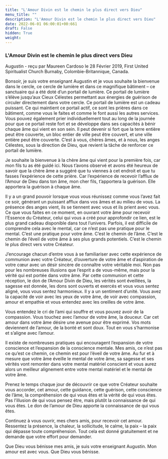```yaml
---
title: "L'Amour Divin est le chemin le plus direct vers Dieu"
menu_title: ""
description: "L'Amour Divin est le chemin le plus direct vers Dieu"
date: 2022-06-01 06:00:01+00:661
draft: False
hidden: True
weight:
---
```

### L'Amour Divin est le chemin le plus direct vers Dieu

Augustin - reçu par Maureen Cardoso le 28 Février 2019, First United Spiritualist Church Burnaby, Colombie-Britannique, Canada.

Bonsoir, je suis votre enseignant Augustin et je vous souhaite la bienvenue dans le cercle, ce cercle de lumière et dans ce magnifique bâtiment – ce sanctuaire qui a été doté d’un portail de lumière. Ce portail de lumière s’élève jusqu’aux Cieux Célestes permettant aux énergies de guérison de circuler directement dans votre cercle. Ce portail de lumière est un cadeau puissant. Ce qui maintient ce portail actif, ce sont les prières dans ce bâtiment, comme vous le faites et comme le font aussi les autres services. Vous pouvez également prier individuellement tout au long de la journée pour que ce portail reste fort et se développe dans ses capacités à bénir chaque âme qui vient en son sein. Il peut devenir si fort que la terre entière peut être couverte, un bloc entier de ville peut être couvert, et une ville entière peut être couverte. C’est à vous, chères âmes, et à nous, les anges Célestes, sous la direction de Dieu, que revient la tâche de renforcer ce portail de lumière.

Je souhaite la bienvenue à la chère âme qui vient pour la première fois, car mon fils tu as été guidé ici. Nous t’avons observé et avons été heureux de savoir que la chère âme a suggéré que tu viennes à cet endroit et que tu fasses l’expérience de cette prière. Car l’expérience de recevoir l’afflux de l’Amour de Dieu dans ton âme, mon cher fils, t’apportera la guérison. Elle apportera la guérison à chaque âme.

Il y a un grand pouvoir lorsque vous vous réunissez comme vous l’avez fait ce soir, générant un puissant afflux dans vos âmes et au milieu de vous. La présence des anges vient, ils se tiennent avec vous et ils prient avec vous. Ce que vous faites en ce moment, en ouvrant votre âme pour recevoir l’Essence du Créateur, celui qui vous a créé pour approfondir ce lien, est le plus grand cadeau disponible dans tout l’univers. Parfois, il est difficile de comprendre cela avec le mental, car ce n’est pas une pratique pour le mental. C’est une pratique pour votre âme. C’est le chemin de l’âme. C’est le chemin de l’éveil de votre âme à ses plus grands potentiels. C’est le chemin le plus direct vers votre Créateur.

J’encourage chacun d’entre vous à se familiariser avec cette expérience de communion avec votre Créateur, d’ouverture de votre âme et d’aspiration de votre cœur avec un désir sincère de connaître votre véritable moi. Non pas pour les nombreuses illusions que l’esprit a de vous-même, mais pour la vérité qui est portée dans votre âme. Par cette communion et cette réception, le don de l’Amour Divin de Dieu, les vérités sont éveillées, la sagesse est donnée, les dons sont ouverts et exercés et vous vous sentez aligné, vous vous sentez harmonieux. Il y a un sentiment d’unité. Vous avez la capacité de voir avec les yeux de votre âme, de voir avec compassion, amour et empathie et vous entendez avec les oreilles de votre âme.

Vous entendez le cri de l’ami qui souffre et vous pouvez avoir de la compassion. Vous touchez avec l’amour de votre âme, la douceur. Car cet amour dans votre âme désire une avenue pour être exprimé. Vos mots deviennent de l’amour, de la bonté et sont doux. Tout en vous s’harmonise et s’aligne avec l’amour.

Il existe de nombreuses pratiques qui encouragent l’expansion de votre conscience et l’expansion de la conscience mentale. Mes amis, ce n’est pas ce qu’est ce chemin, ce chemin est pour l’éveil de votre âme. Au fur et à mesure que votre âme éveille le mental de votre âme, sa sagesse et ses vérités vont remonter dans votre mental matériel conscient et vous aurez alors un meilleur alignement entre votre mental matériel et le mental de votre âme.

Prenez le temps chaque jour de découvrir ce que votre Créateur souhaite vous accorder, cet amour, cette guidance, cette guérison, cette conscience de l’âme, la compréhension de qui vous êtes et la vérité de qui vous êtes. Pas l’illusion de qui vous pensez être, mais plutôt la connaissance de qui vous êtes. Le don de l’amour de Dieu apporte la connaissance de qui vous êtes.

Continuez à vous ouvrir, mes chers amis, pour recevoir cet amour. Ressentez la présence, la chaleur, la sollicitude, le calme, la paix – la paix qui dépasse toute compréhension. Tout cela est donné gratuitement et ne demande que votre effort pour demander.

Que Dieu vous bénisse mes amis, je suis votre enseignant Augustin. Mon amour est avec vous. Que Dieu vous bénisse.
